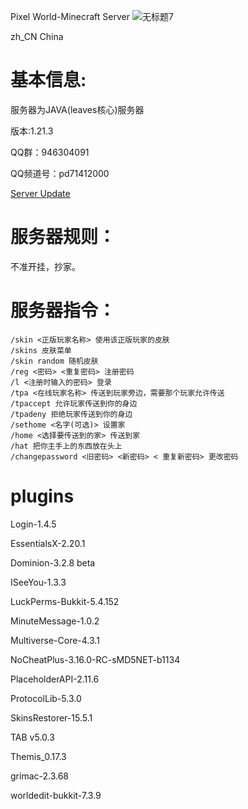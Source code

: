 Pixel World-Minecraft Server
![无标题7](https://github.com/user-attachments/assets/061d6893-6368-4546-8563-3ab6cd883678)

zh_CN China 

# 基本信息:

 服务器为JAVA(leaves核心)服务器

版本:1.21.3

 QQ群：946304091

QQ频道号：pd71412000

[Server Update](https://github.com/ljmrhj/Pixel_World/tree/main/Server%20Update)

# 服务器规则：
 
 不准开挂，抄家。

# 服务器指令：

    /skin <正版玩家名称> 使用该正版玩家的皮肤
    /skins 皮肤菜单
    /skin random 随机皮肤
    /reg <密码> <重复密码> 注册密码
    /l <注册时输入的密码> 登录
    /tpa <在线玩家名称> 传送到玩家旁边，需要那个玩家允许传送
    /tpaccept 允许玩家传送到你的身边
    /tpadeny 拒绝玩家传送到你的身边
    /sethome <名字(可选)> 设置家
    /home <选择要传送到的家> 传送到家
    /hat 把你主手上的东西放在头上
    /changepassword <旧密码> <新密码> < 重复新密码> 更改密码

# plugins

Login-1.4.5

EssentialsX-2.20.1

Dominion-3.2.8 beta

ISeeYou-1.3.3

LuckPerms-Bukkit-5.4.152

MinuteMessage-1.0.2

Multiverse-Core-4.3.1

NoCheatPlus-3.16.0-RC-sMD5NET-b1134

PlaceholderAPI-2.11.6

ProtocolLib-5.3.0

SkinsRestorer-15.5.1

TAB v5.0.3

Themis_0.17.3

grimac-2.3.68

worldedit-bukkit-7.3.9
